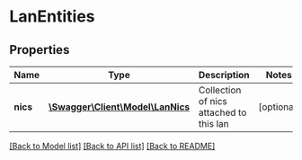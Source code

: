 # LanEntities

## Properties
Name | Type | Description | Notes
------------ | ------------- | ------------- | -------------
**nics** | [**\Swagger\Client\Model\LanNics**](LanNics.md) | Collection of nics attached to this lan | [optional] 

[[Back to Model list]](../README.md#documentation-for-models) [[Back to API list]](../README.md#documentation-for-api-endpoints) [[Back to README]](../README.md)



